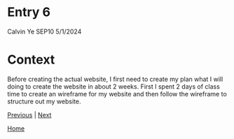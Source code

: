 # Entry 6

Calvin Ye
SEP10 5/1/2024

# Context

Before creating the actual website, I first need to create my plan what I will doing to create the website in about 2 weeks. First I spent 2 days of class time to create an wireframe for my website and then follow the wireframe to structure out my website. 

[Previous](entry05.md) | [Next](entry07.md)

[Home](../README.md)
